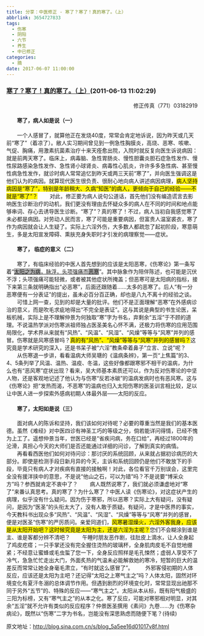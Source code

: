 ```yaml
---
title: 分享：中医修正 - 寒了？寒了！真的寒了。（上）
abbrlink: 3654727833
tags:
  - 伤寒
  - 阴阳
  - 六节
  - 养生
  - 中已修正
categories:
  - 摘
date: 2017-06-07 11:00:00
---
```

###  [寒了？寒了！真的寒了。（上）](http://blog.sina.com.cn/s/blog_5a5ee16d01017v8f.html  "跳转至原文")(2011-06-13 11:02:29)

<p ALIGN="right">修正传真（771）03182919</P>

#### 　　寒了，病人如是说（一）
　　一个人感冒了，就算他正在发烧40度，常常会肯定地诉说，因为昨天或几天前“寒了”（着凉了）。敝人实习期间曾见到一例急性胸膜炎，高烧、恶寒、咳嗽、气促、胸痛，用激素抗菌素治疗十来天痊愈出院，入院时就反复向医生诉说病因：就是前两天寒了。临床上，病毒脑、急性胃肠炎、慢性胆囊炎胆石症急性发作、慢性尿路感染急性发作、急性肾小球肾炎、病毒性心肌炎，许许多多急性病、甚至慢性病急性发作，就诊时病人常常追忆到昨天或两三天前“寒了”，并向医生强调这是他们认为的病因。就算现代医生很负责、很耐心地向病人讲述病因病理，<font STYLE="BACKGroUnD-CoLor: #fff200">病人坚持病因是“寒了”，特别是年龄稍大、久病“知医”的病人，更倾向于自己的经验——不就是“寒了”？</FONT>
　　对此，修正要为病人说句公道话，首先他们没有编造谎言去影响医生诊断治疗的动机，我们更没有理由去怀疑众多的病人在不同的时间和地点能够串词、存心去诱导医生诊断。“寒了”？真的寒了！不过，病人当初自我感觉寒了未必都是病因。对劳动人民而言，寒了可能是重要病因，但富贵人温室裘衣，寒了作为病因就会让人生疑了。实际上六淫外伤，大多数人都疏忽了起初阶段，寒意萌生，多是太阳宣发障碍、熏肤充身失职时才引发的病理察觉——症状。
  
#### 　　寒了， 临症的意义（二）
　　寒了，有临床经验的中医人首先想到的应该是太阳恶寒，《伤寒论》第一条写着“<u><font STYLE="BACKGroUnD-CoLor: #b4b4b4">太阳之为病</FONT>，脉浮，头项强痛而<font STYLE="BACKGroUnD-CoLor: #b4b4b4">恶寒</FONT></U>”。其中脉象作为陪伴陈述，也可能是沉伏不浮；头项强痛可能轻微，或者被其他症状所掩盖；但恶寒可是太阳病的指标，接下来第三条就明确指出“必恶寒”，后面还跟随着……太多的恶寒了。后人“有一分恶寒便有一分表证”的提出，虽未必百分百正确，却也是八九不离十的经验之谈。
　　可惜上网一查，见到的却是大量的批评。他们不是正面理解“恶寒”在外感病诊治的意义，而是吹毛求疵地得出“不完全是表证”。这与其说是典型的书生论医，呆板机械，实际上是不理解仲景为何独取“寒”字为书名，弃剩余“五淫”于不顾的道理。不说温热学派对伤寒派祖师独占医圣美名心怀不满，还极力将伤寒的应用范围局限化，学术界从来就有“风热”、“风温”、“风湿”、“风燥”等等与“风寒”并列的感冒。伤寒就是风寒感冒吗？<font STYLE="BACKGroUnD-CoLor: #fff200">真的有“风热”、“风燥”等等与“风寒”并列的感冒吗？</FONT>这究竟是学术研究的深入，还是书呆子被“六淫”教条牵着鼻子“立言、立说”呢？
　　从伤寒退一步讲，看看温病大师吴瑭的《温病条辨》，第一页“上焦篇”的3、4、5条列举了风温、温热、温疫、冬温，这些好像都跟寒邪不相干的温病，为什么也有“恶风寒”症状出现？看来，吴大师基本素质还可以，作为反对伤寒论的中坚人物，还是客观地记述了他认为与伤寒“反若冰碳”的温病发病时也有恶风寒。这与《伤寒论》把“发热而渴，不恶寒”的温病也归入太阳伤寒的医圣训言相比较，足以让中医人进一步探索外感病初期人体最外层——太阳的反应。
  
#### 　　寒了，太阳如是说（三）
　　面对病人的陈诉和坚持，我们该如何对待呢？必要的尊重当然是我们的基本医德。虽然《难经》对中医四诊有神圣工巧的等级之分，倘若能详问得情，已经不愧为上工了。遥想仲景当年，世医已经是“省疾问病，务在口给”，再经过1800年的沦滑，真担心今天的大师们是否还能通过详细的问诊，了解到真实的病情。
　　再看看西医他们如何对待问诊：那讨厌的系统回顾，从来就占据初诊病历的大部分。即使是检测手段日新月异的今天，主诉和系统回顾仍是他们不敢放下的手段，毕竟只有病人才对疾病有直接的接触啊！对此，各位看官千万别误会，这里完全没有援洋挟中的意思，不是说“他山之石，可以为错”吗？不是说要“博采众方”吗？参西就肯定不衷中了？
　　病人既然说寒了，我们就必须谦虚地对“寒了”来番认真思考。真的寒了？为什么寒了？中医人读《伤寒论》，对这症状产生的病理，似乎没有什么疑问。因为伤于寒邪，所以恶寒？实际上大有疑问，没有疑问，是因为“医圣”的头衔太大了，没有人敢于质疑。有疑问，才是中医界的事实，今天教科书出现众多“风热”、“风温”、“风湿”、“风燥”等等与“风寒”并列的感冒，便是对医圣“伤寒”的严厉质问。亲爱同道们，<font STYLE="BACKGroUnD-CoLor: #fff200">风寒暑湿燥火，六淫外客我身，应该是从太阳开始吧？这时候究竟是太阳为主，还是六淫为主呢？</FONT>您们不会糊涂到谁是主、谁是客都分辨不清吧？
　　午睡时朋友恶作剧，往肚皮上滴水，让人全身起了鸡皮疙瘩；一只手掌还没有完全握住烫热的玻璃杯，全身肌肉皮毛不自觉地绷紧；不经意让蜜蜂或毛虫蜇了您一下，全身反应照样是毛孔悚然；虚弱人享受不了冷气，急急忙忙走出大门，外面炙热的气温未必能解救她的寒冷，短暂的巨大的温差反而常常让她全身毫毛肃立，“有时就这么感冒了”。
　　外邪客侵初期的人体反应，应该还是太阳为主吧？还记得“太阳之上寒气主之”吗？人体太阳，固然对环境变化有夏汗冬溺的总体调节作用。但遇到剧烈的环境变化时，常常显现出祂那不同于另外“五节”的、特殊的反应——“寒气主之”。太阳从本从标，既有阳气极盛的三阳为标榜，又有“寒气主之”的从本之化。寒了反应，可能对寒邪相对明显，对其余“五淫”就不允许有类似的反应程序？仲景医圣撰用《素问》九卷……为《伤寒杂病论》，既然以“伤寒”二字为书名，岂能没有深思熟虑而随便下笔？(待续)


原文地址：http://blog.sina.com.cn/s/blog_5a5ee16d01017v8f.html